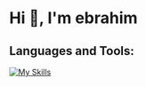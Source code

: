 # Hi 👋, I'm ebrahim



## Languages and Tools:
[![My Skills](https://skillicons.dev/icons?i=cs,gcp,azure,react,vue,flutter)](https://skillicons.dev)
<!--
**ebrahim-bakhtyarzadeh/ebrahim-bakhtyarzadeh** is a ✨ _special_ ✨ repository because its `README.md` (this file) appears on your GitHub profile.

Here are some ideas to get you started:

- 🔭 I’m currently working on ...
- 🌱 I’m currently learning ...
- 👯 I’m looking to collaborate on ...
- 🤔 I’m looking for help with ...
- 💬 Ask me about ...
- 📫 How to reach me: ...
- 😄 Pronouns: ...
- ⚡ Fun fact: ...
-->
